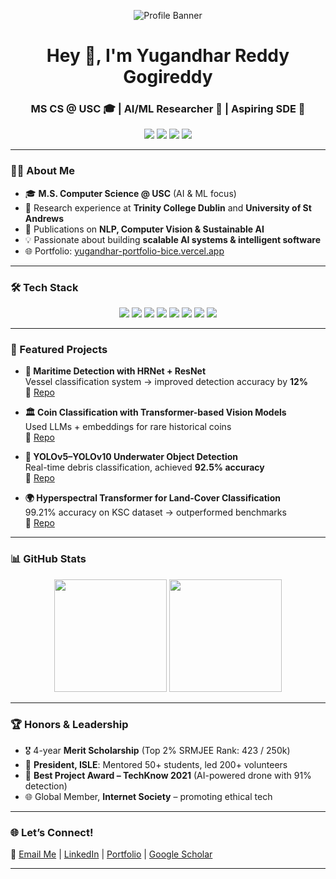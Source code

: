 <p align="center">
  <img src="https://github.com/GOGIREDDY007/GOGIREDDY007/blob/main/assets/banner.png" alt="Profile Banner"/>
</p>


<h1 align="center">Hey 👋, I'm Yugandhar Reddy Gogireddy</h1>
<h3 align="center">MS CS @ USC 🎓 | AI/ML Researcher 🤖 | Aspiring SDE 🚀</h3>

<p align="center">
  <a href="https://www.linkedin.com/in/yugandhar-reddy-g-46ab7b256/"><img src="https://img.shields.io/badge/-LinkedIn-blue?logo=Linkedin&logoColor=white&style=flat-square"></a>
  <a href="mailto:gogiredd@usc.edu"><img src="https://img.shields.io/badge/-Email-red?logo=gmail&logoColor=white&style=flat-square"></a>
  <a href="https://yugandhar-portfolio-bice.vercel.app/"><img src="https://img.shields.io/badge/-Portfolio-black?logo=vercel&logoColor=white&style=flat-square"></a>
  <a href="https://scholar.google.com/citations?user=5kaQrHgAAAAJ&hl=en"><img src="https://img.shields.io/badge/Google-Scholar-darkblue?logo=googlescholar&logoColor=white"></a>
</p>

---

### 👨‍💻 About Me  
- 🎓 **M.S. Computer Science @ USC** (AI & ML focus)  
- 🔬 Research experience at **Trinity College Dublin** and **University of St Andrews**  
- 🧠 Publications on **NLP, Computer Vision & Sustainable AI**  
- 💡 Passionate about building **scalable AI systems & intelligent software**  
- 🌐 Portfolio: [yugandhar-portfolio-bice.vercel.app](https://yugandhar-portfolio-bice.vercel.app/)  

---

### 🛠 Tech Stack  

<p align="center">
  <img src="https://img.shields.io/badge/Python-3776AB?style=for-the-badge&logo=python&logoColor=white"/>
  <img src="https://img.shields.io/badge/C++-00599C?style=for-the-badge&logo=cplusplus&logoColor=white"/>
  <img src="https://img.shields.io/badge/TensorFlow-FF6F00?style=for-the-badge&logo=tensorflow&logoColor=white"/>
  <img src="https://img.shields.io/badge/PyTorch-EE4C2C?style=for-the-badge&logo=pytorch&logoColor=white"/>
  <img src="https://img.shields.io/badge/OpenCV-27338e?style=for-the-badge&logo=opencv&logoColor=white"/>
  <img src="https://img.shields.io/badge/AWS-232F3E?style=for-the-badge&logo=amazonaws&logoColor=white"/>
  <img src="https://img.shields.io/badge/Azure-0078D4?style=for-the-badge&logo=microsoftazure&logoColor=white"/>
  <img src="https://img.shields.io/badge/MySQL-4479A1?style=for-the-badge&logo=mysql&logoColor=white"/>
</p>

---

### 🚀 Featured Projects  

- **🧠 Maritime Detection with HRNet + ResNet**  
  Vessel classification system → improved detection accuracy by **12%**  
  🔗 [Repo](#)  

- **🏛 Coin Classification with Transformer-based Vision Models**  
  Used LLMs + embeddings for rare historical coins  
  🔗 [Repo](#)  

- **🌊 YOLOv5–YOLOv10 Underwater Object Detection**  
  Real-time debris classification, achieved **92.5% accuracy**  
  🔗 [Repo](#)  

- **🌍 Hyperspectral Transformer for Land-Cover Classification**  
  99.21% accuracy on KSC dataset → outperformed benchmarks  
  🔗 [Repo](#)  

---

### 📊 GitHub Stats  

<p align="center">
  <img src="https://github-readme-stats.vercel.app/api?username=GOGIREDDY007&show_icons=true&theme=radical&count_private=true" height="180"/>
  <img src="https://github-readme-stats.vercel.app/api/top-langs/?username=GOGIREDDY007&layout=compact&theme=radical" height="180"/>
</p>

---

### 🏆 Honors & Leadership  
- 🎖 4-year **Merit Scholarship** (Top 2% SRMJEE Rank: 423 / 250k)  
- 👑 **President, ISLE**: Mentored 50+ students, led 200+ volunteers  
- 🥇 **Best Project Award – TechKnow 2021** (AI-powered drone with 91% detection)  
- 🌐 Global Member, **Internet Society** – promoting ethical tech  

---

### 🌐 Let’s Connect!  
💌 [Email Me](mailto:gogiredd@usc.edu) | [LinkedIn](https://www.linkedin.com/in/yugandhar-reddy-g-46ab7b256/) | [Portfolio](https://yugandhar-portfolio-bice.vercel.app/) | [Google Scholar](https://scholar.google.com/citations?user=5kaQrHgAAAAJ&hl=en)  

---

